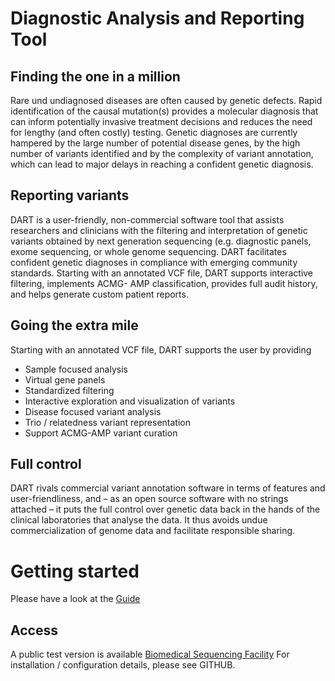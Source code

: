 
# Diagnostic Analysis and Reporting Tool 

## Finding the one in a million 
Rare und undiagnosed diseases are often caused by genetic defects. Rapid identification of the causal mutation(s) provides a molecular diagnosis that can inform potentially invasive treatment decisions and reduces the need for lengthy (and often costly) testing. Genetic diagnoses are currently hampered by the large number of potential disease genes, by the high number of variants identified and by the complexity of variant annotation, which can lead to major delays in reaching a confident genetic diagnosis.

## Reporting variants
DART is a user-friendly, non-commercial software tool that assists researchers and clinicians with the filtering and interpretation of genetic variants obtained by next generation sequencing (e.g. diagnostic panels, exome sequencing, or whole genome sequencing. DART facilitates confident genetic diagnoses in compliance with emerging community standards. Starting with an annotated VCF file, DART supports interactive filtering, implements ACMG- AMP classification, provides full audit history, and helps generate custom patient reports.

## Going the extra mile 
Starting with an annotated VCF file, DART supports the user by providing

- Sample focused analysis 
- Virtual gene panels
- Standardized filtering
- Interactive exploration and visualization of variants
- Disease focused variant analysis
- Trio / relatedness variant representation
- Support ACMG-AMP variant curation

## Full control 
DART rivals commercial variant annotation software in terms of features and user-friendliness, and – as an open source software with no strings attached – it puts the full control over genetic data back in the hands of the clinical laboratories that analyse the data. It thus avoids undue commercialization of genome data and facilitate responsible sharing. 

# Getting started

Please have a look at the [Guide](guide-overview.md)

## Access
A public test version is available [Biomedical Sequencing Facility](https://www.biomedical-sequencing.at/pub-dart/login)
For installation / configuration details, please see GITHUB.


<!-- # Welcome to MkDocs

For full documentation visit [mkdocs.org](https://www.mkdocs.org).

## Commands

* `mkdocs new [dir-name]` - Create a new project.
* `mkdocs serve` - Start the live-reloading docs server.
* `mkdocs build` - Build the documentation site.
* `mkdocs -h` - Print help message and exit.

## Project layout

    mkdocs.yml    # The configuration file.
    docs/
        index.md  # The documentation homepage.
        ...       # Other markdown pages, images and other files. -->
